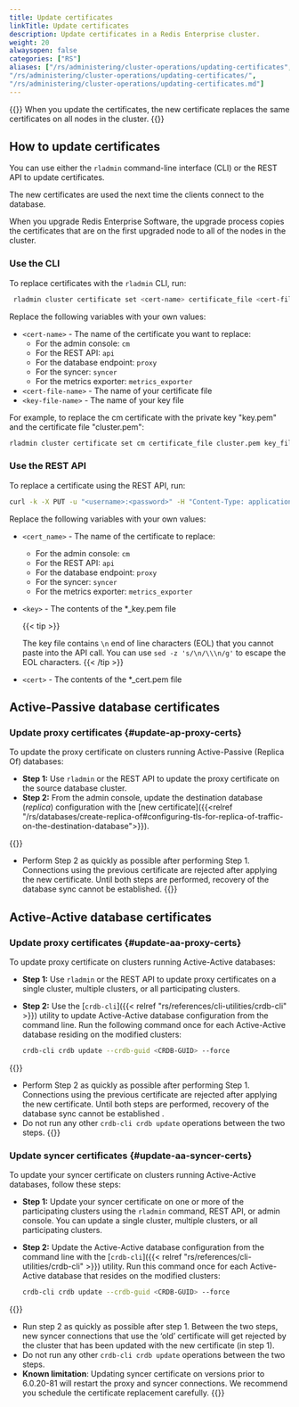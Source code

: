 ```yaml
---
title: Update certificates
linkTitle: Update certificates
description: Update certificates in a Redis Enterprise cluster.
weight: 20
alwaysopen: false
categories: ["RS"]
aliases: ["/rs/administering/cluster-operations/updating-certificates",
"/rs/administering/cluster-operations/updating-certificates/",
"/rs/administering/cluster-operations/updating-certificates.md"]
---
```


{{<warning>}}
When you update the certificates, the new certificate replaces the same certificates on all nodes in the cluster.
{{</warning>}}

## How to update certificates

You can use either the `rladmin` command-line interface (CLI) or the REST API to update certificates.

The new certificates are used the next time the clients connect to the database.

When you upgrade Redis Enterprise Software, the upgrade process copies the certificates that are on the first upgraded node to all of the nodes in the cluster.

### Use the CLI

To replace certificates with the `rladmin` CLI, run:

```sh
 rladmin cluster certificate set <cert-name> certificate_file <cert-file-name>.pem key_file <key-file-name>.pem
```

Replace the following variables with your own values:

- `<cert-name>` - The name of the certificate you want to replace:
  - For the admin console: `cm`
  - For the REST API: `api`
  - For the database endpoint: `proxy`
  - For the syncer: `syncer`
  - For the metrics exporter: `metrics_exporter`
- `<cert-file-name>` - The name of your certificate file
- `<key-file-name>` - The name of your key file

For example, to replace the cm certificate with the private key "key.pem" and the certificate file "cluster.pem":

```sh
rladmin cluster certificate set cm certificate_file cluster.pem key_file key.pem
```

### Use the REST API

To replace a certificate using the REST API, run:

```sh
curl -k -X PUT -u "<username>:<password>" -H "Content-Type: application/json" -d '{ "name": "<cert_name>", "key": "<key>", "certificate": "<cert>" }' https://<cluster_address>:9443/v1/cluster/update_cert
```

Replace the following variables with your own values:

- `<cert_name>` - The name of the certificate to replace:
  - For the admin console: `cm`
  - For the REST API: `api`
  - For the database endpoint: `proxy`
  - For the syncer: `syncer`
  - For the metrics exporter: `metrics_exporter`
- `<key>` - The contents of the \*\_key.pem file

    {{< tip >}}

  The key file contains `\n` end of line characters (EOL) that you cannot paste into the API call.
  You can use `sed -z 's/\n/\\\n/g'` to escape the EOL characters.
  {{< /tip >}}

- `<cert>` - The contents of the \*\_cert.pem file

## Active-Passive database certificates

### Update proxy certificates {#update-ap-proxy-certs}

To update the proxy certificate on clusters running Active-Passive (Replica Of) databases:

- **Step 1:**  Use `rladmin` or the REST API to update the proxy certificate on the source database cluster.
- **Step 2:** From the admin console, update the destination database (_replica_) configuration with the [new certificate]({{<relref "/rs/databases/create-replica-of#configuring-tls-for-replica-of-traffic-on-the-destination-database">}}).

{{<note>}}
- Perform Step 2 as quickly as possible after performing Step 1.  Connections using the previous certificate are rejected after applying the new certificate.  Until both steps are performed, recovery of the database sync cannot be established.
{{</note>}}

## Active-Active database certificates

### Update proxy certificates {#update-aa-proxy-certs}

To update proxy certificate on clusters running Active-Active databases:

- **Step 1:** Use `rladmin` or the REST API to update proxy certificates on a single cluster, multiple clusters, or all participating clusters.
- **Step 2:** Use the [`crdb-cli`]({{< relref "rs/references/cli-utilities/crdb-cli" >}}) utility to update Active-Active database configuration from the command line. Run the following command once for each Active-Active database residing on the modified clusters:

    ```sh
    crdb-cli crdb update --crdb-guid <CRDB-GUID> --force
    ```

{{<note>}}
- Perform Step 2 as quickly as possible after performing Step 1.  Connections using the previous certificate are rejected after applying the new certificate.  Until both steps are performed, recovery of the database sync cannot be established .
- Do not run any other `crdb-cli crdb update` operations between the two steps.
{{</note>}}

### Update syncer certificates {#update-aa-syncer-certs}

To update your syncer certificate on clusters running Active-Active databases, follow these steps:

- **Step 1:** Update your syncer certificate on one or more of the participating clusters using the `rladmin` command, REST API, or admin console. You can update a single cluster, multiple clusters, or all participating clusters.
- **Step 2:** Update the Active-Active database configuration from the command line with the [`crdb-cli`]({{< relref "rs/references/cli-utilities/crdb-cli" >}}) utility. Run this command once for each Active-Active database that resides on the modified clusters:

    ```sh
    crdb-cli crdb update --crdb-guid <CRDB-GUID> --force
    ```

{{<note>}}
- Run step 2 as quickly as possible after step 1. Between the two steps, new syncer connections that use the ‘old’ certificate will get rejected by the cluster that has been updated with the new certificate (in step 1).
- Do not run any other `crdb-cli crdb update` operations between the two steps.
- **Known limitation**: Updating syncer certificate on versions prior to 6.0.20-81 will restart the proxy and syncer connections. We recommend you schedule the certificate replacement carefully.
{{</note>}}
